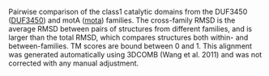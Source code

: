 Pairwise comparison of the class1 catalytic domains from the DUF3450 (<a href='/class1/DUF3450'>DUF3450</a>) and motA (<a href='/class1/mota'>mota</a>) families. 
	The cross-family RMSD is the average RMSD between pairs of structures from different families, and is
	 larger than the total RMSD, which compares structures both within- and between-families. TM scores are bound between 0 and 1. 
	 This alignment was generated automatically using 3DCOMB (Wang et al. 2011) and was not corrected with any manual adjustment.
